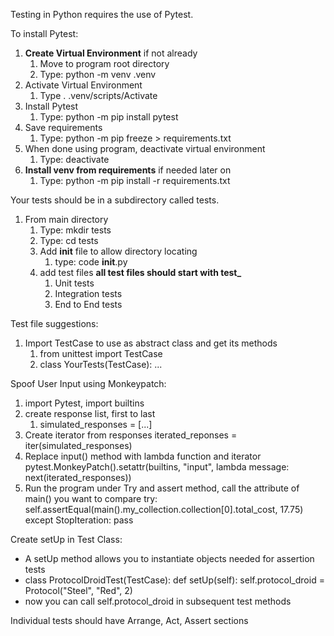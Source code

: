 Testing in Python requires the use of Pytest.

To install Pytest:
1. **Create Virtual Environment** if not already
    1. Move to program root directory
    2. Type: python -m venv .venv
2. Activate Virtual Environment
    1. Type . .venv/scripts/Activate
3. Install Pytest
    1. Type: python -m pip install pytest
4. Save requirements
    1. Type: python -m pip freeze > requirements.txt
5. When done using program, deactivate virtual environment
    1. Type: deactivate
6. **Install venv from requirements** if needed later on
    1. Type: python -m pip install -r requirements.txt

Your tests should be in a subdirectory called tests.
1. From main directory
    1. Type: mkdir tests
    2. Type: cd tests
    3. Add __init__ file to allow directory locating
        1. type: code __init__.py
    4. add test files
           **all test files should start with test_**
        1. Unit tests
        2. Integration tests
        3. End to End tests

Test file suggestions:
1. Import TestCase to use as abstract class and get its methods
    1. from unittest import TestCase
    2. class YourTests(TestCase):
        ...

Spoof User Input using Monkeypatch:
1. import Pytest, import builtins
2. create response list, first to last
    1. simulated_responses = [...]
3. Create iterator from responses
    iterated_reponses = iter(simulated_responses)
4. Replace input() method with lambda function and iterator
    pytest.MonkeyPatch().setattr(builtins, "input", lambda message: next(iterated_responses))
5. Run the program under Try and assert method, call the attribute of main() you want to compare
    try:
        self.assertEqual(main().my_collection.collection[0].total_cost, 17.75)
    except StopIteration:
    pass

Create setUp in Test Class:
* A setUp method allows you to instantiate objects needed for assertion tests
* class ProtocolDroidTest(TestCase):
    def setUp(self):
    self.protocol_droid = Protocol("Steel", "Red", 2)
* now you can call self.protocol_droid in subsequent test methods

Individual tests should have Arrange, Act, Assert sections
